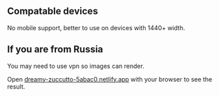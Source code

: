 ## Compatable devices

No mobile support, better to use on devices with 1440+ width.

## If you are from Russia

You may need to use vpn so images can render.

Open <a href="https://dreamy-zuccutto-5abac0.netlify.app" targer="_blank">dreamy-zuccutto-5abac0.netlify.app</a> with your browser to see the result.

